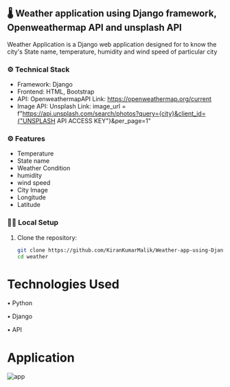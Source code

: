 ## 🌡️ Weather application using Django framework, Openweathermap API and unsplash API

Weather Application is a Django web application designed for to know the city's State name, temperature, humidity and wind speed of particular city

### ⚙️ Technical Stack

- Framework: Django
- Frontend: HTML, Bootstrap
- API: OpenweathermapAPI
    Link: https://openweathermap.org/current
- Image API: Unsplash
    Link: image_url = f"https://api.unsplash.com/search/photos?query={city}&client_id={"UNSPLASH API ACCESS KEY"}&per_page=1"

### ⚙️ Features

- Temperature
- State name
- Weather Condition
- humidity
- wind speed
- City Image
- Longitude
- Latitude

### 👩‍💻 Local Setup

1. Clone the repository:
   ```bash
   git clone https://github.com/KiranKumarMalik/Weather-app-using-Django-and-OpenweatherAPI.git
   cd weather


# Technologies Used
• Python

• Django

• API

# Application

![app](https://github.com/KiranKumarMalik/Weather-app-using-Django-and-OpenweatherAPI/blob/c89ba972b754cb0520191dcc24fdb3e1c4404d38/ss/app1.png)




